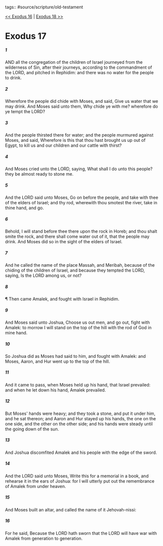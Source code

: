 tags:: #source/scripture/old-testament

[<< Exodus 16](old-testament/02_Exodus/Exodus_16.md) | [Exodus 18 >>](old-testament/02_Exodus/Exodus_18.md)

# Exodus 17

##### 1

AND all the congregation of the children of Israel journeyed from the wilderness of Sin, after their journeys, according to the commandment of the LORD, and pitched in Rephidim: and there was no water for the people to drink.

##### 2

Wherefore the people did chide with Moses, and said, Give us water that we may drink. And Moses said unto them, Why chide ye with me? wherefore do ye tempt the LORD?

##### 3

And the people thirsted there for water; and the people murmured against Moses, and said, Wherefore is this that thou hast brought us up out of Egypt, to kill us and our children and our cattle with thirst?

##### 4

And Moses cried unto the LORD, saying, What shall I do unto this people? they be almost ready to stone me.

##### 5

And the LORD said unto Moses, Go on before the people, and take with thee of the elders of Israel; and thy rod, wherewith thou smotest the river, take in thine hand, and go.

##### 6

Behold, I will stand before thee there upon the rock in Horeb; and thou shalt smite the rock, and there shall come water out of it, that the people may drink. And Moses did so in the sight of the elders of Israel.

##### 7

And he called the name of the place Massah, and Meribah, because of the chiding of the children of Israel, and because they tempted the LORD, saying, Is the LORD among us, or not?

##### 8

¶ Then came Amalek, and fought with Israel in Rephidim.

##### 9

And Moses said unto Joshua, Choose us out men, and go out, fight with Amalek: to morrow I will stand on the top of the hill with the rod of God in mine hand.

##### 10

So Joshua did as Moses had said to him, and fought with Amalek: and Moses, Aaron, and Hur went up to the top of the hill.

##### 11

And it came to pass, when Moses held up his hand, that Israel prevailed: and when he let down his hand, Amalek prevailed.

##### 12

But Moses' hands were heavy; and they took a stone, and put it under him, and he sat thereon; and Aaron and Hur stayed up his hands, the one on the one side, and the other on the other side; and his hands were steady until the going down of the sun.

##### 13

And Joshua discomfited Amalek and his people with the edge of the sword.

##### 14

And the LORD said unto Moses, Write this for a memorial in a book, and rehearse it in the ears of Joshua: for I will utterly put out the remembrance of Amalek from under heaven.

##### 15

And Moses built an altar, and called the name of it Jehovah-nissi:

##### 16

For he said, Because the LORD hath sworn that the LORD will have war with Amalek from generation to generation.
